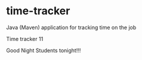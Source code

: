 # time-tracker
Java (Maven) application for tracking time on the job

Time tracker 11

Good Night Students tonight!!!
